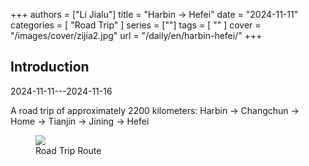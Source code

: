 +++
authors = ["Li Jialu"]
title = "Harbin -> Hefei"
date = "2024-11-11"
categories = [
    "Road Trip"
]
series = [""]
tags = [
    ""
]
cover = "/images/cover/zijia2.jpg"
url = "/daily/en/harbin-hefei/"
+++
<!DOCTYPE html>
<html lang="en">
<head>
    <meta charset="UTF-8">
    <meta name="viewport" content="width=device-width, initial-scale=1.0">
    <link rel="stylesheet" href="/assets/css/styles.css">
</head>
<body>
    <article>
        <section>
            <h2>Introduction</h2>
            <p>2024-11-11---2024-11-16</p>
            <p>A road trip of approximately 2200 kilometers: Harbin -> Changchun -> Home -> Tianjin -> Jining -> Hefei</p>
            <div class="container">
                <div class="image">
                    <figure>
                        <a data-fancybox="gallery" href="https://cdn.heirenlop.com/daily-record/zijia2.jpg">
    <img src="https://cdn.heirenlop.com/daily-record/zijia2.jpg" loading="lazy">
</a>
                        <figcaption>Road Trip Route</figcaption>
                    </figure>
                </div>
            </div>
        </section>
    </article>
</body>
</html>
